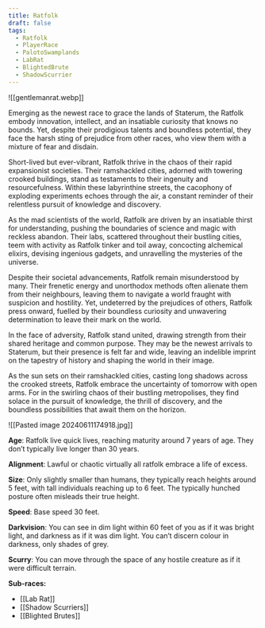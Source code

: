 ```yaml
---
title: Ratfolk
draft: false
tags:
  - Ratfolk
  - PlayerRace
  - PalotoSwamplands
  - LabRat
  - BlightedBrute
  - ShadowScurrier
---
```

![[gentlemanrat.webp]]

Emerging as the newest race to grace the lands of Staterum, the Ratfolk embody innovation, intellect, and an insatiable curiosity that knows no bounds. Yet, despite their prodigious talents and boundless potential, they face the harsh sting of prejudice from other races, who view them with a mixture of fear and disdain.

Short-lived but ever-vibrant, Ratfolk thrive in the chaos of their rapid expansionist societies. Their ramshackled cities, adorned with towering crooked buildings, stand as testaments to their ingenuity and resourcefulness. Within these labyrinthine streets, the cacophony of exploding experiments echoes through the air, a constant reminder of their relentless pursuit of knowledge and discovery.

As the mad scientists of the world, Ratfolk are driven by an insatiable thirst for understanding, pushing the boundaries of science and magic with reckless abandon. Their labs, scattered throughout their bustling cities, teem with activity as Ratfolk tinker and toil away, concocting alchemical elixirs, devising ingenious gadgets, and unravelling the mysteries of the universe.

Despite their societal advancements, Ratfolk remain misunderstood by many. Their frenetic energy and unorthodox methods often alienate them from their neighbours, leaving them to navigate a world fraught with suspicion and hostility. Yet, undeterred by the prejudices of others, Ratfolk press onward, fuelled by their boundless curiosity and unwavering determination to leave their mark on the world.​

In the face of adversity, Ratfolk stand united, drawing strength from their shared heritage and common purpose. They may be the newest arrivals to Staterum, but their presence is felt far and wide, leaving an indelible imprint on the tapestry of history and shaping the world in their image.

As the sun sets on their ramshackled cities, casting long shadows across the crooked streets, Ratfolk embrace the uncertainty of tomorrow with open arms. For in the swirling chaos of their bustling metropolises, they find solace in the pursuit of knowledge, the thrill of discovery, and the boundless possibilities that await them on the horizon.

![[Pasted image 20240611174918.jpg]]

**Age**: Ratfolk live quick lives, reaching maturity around 7 years of age. They don’t typically live longer than 30 years.

​**Alignment**: Lawful or chaotic virtually all ratfolk embrace a life of excess.

**Size**: Only slightly smaller than humans, they typically reach heights around 5 feet, with tall individuals reaching up to 6 feet. The typically hunched posture often misleads their true height.

**Speed**: Base speed 30 feet.

**Darkvision**: You can see in dim light within 60 feet of you as if it was bright light, and darkness as if it was dim light. You can’t discern colour in darkness, only shades of grey.

**Scurry**: You can move through the space of any hostile creature as if it were difficult terrain.

**Sub-races:**
- [[Lab Rat]]
- [[Shadow Scurriers]]
- [[Blighted Brutes]] 